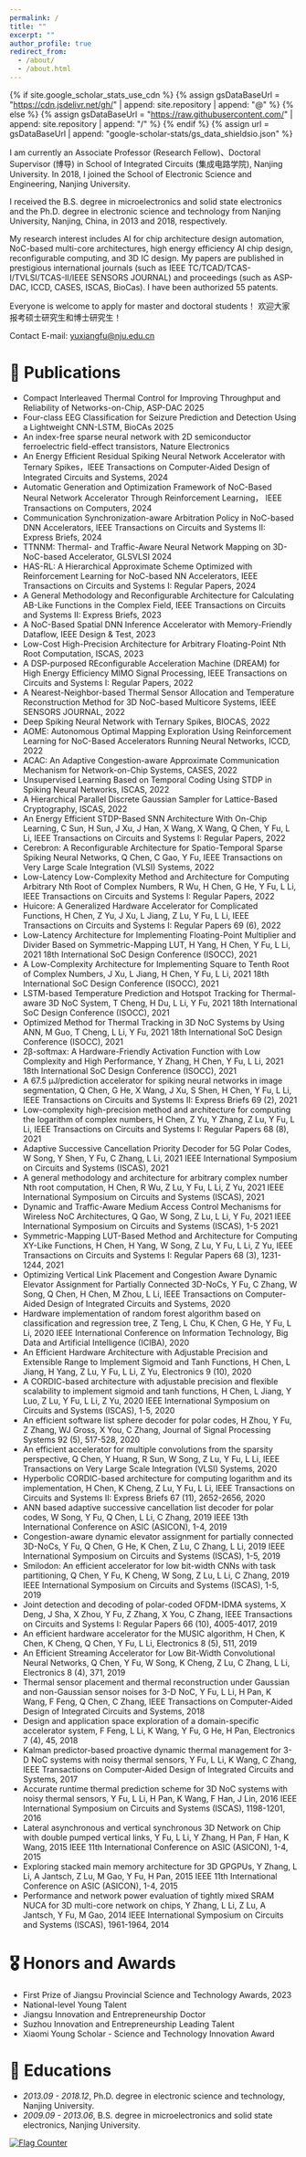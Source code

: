 ```yaml
---
permalink: /
title: ""
excerpt: ""
author_profile: true
redirect_from: 
  - /about/
  - /about.html
---
```


{% if site.google_scholar_stats_use_cdn %}
{% assign gsDataBaseUrl = "https://cdn.jsdelivr.net/gh/" | append: site.repository | append: "@" %}
{% else %}
{% assign gsDataBaseUrl = "https://raw.githubusercontent.com/" | append: site.repository | append: "/" %}
{% endif %}
{% assign url = gsDataBaseUrl | append: "google-scholar-stats/gs_data_shieldsio.json" %}

<span class='anchor' id='about-me'></span>

I am currently an Associate Professor (Research Fellow)、Doctoral Supervisor (博导) in School of Integrated Circuits (集成电路学院), Nanjing University. In 2018, I joined the School of Electronic Science and Engineering, Nanjing University.

I received the B.S. degree in microelectronics and solid state electronics and the Ph.D. degree in electronic science and technology from Nanjing University, Nanjing, China, in 2013 and 2018, respectively.

My research interest includes AI for chip architecture design automation, NoC-based multi-core architectures, high energy efficiency AI chip design, reconfigurable computing, and 3D IC design. My papers are published in prestigious international journals (such as IEEE TC/TCAD/TCAS-I/TVLSI/TCAS-II/IEEE SENSORS JOURNAL) and proceedings (such as ASP-DAC, ICCD, CASES, ISCAS, BioCas). I have been authorized 55 patents.

Everyone is welcome to apply for master and doctoral students！ 欢迎大家报考硕士研究生和博士研究生！

Contact E-mail: yuxiangfu@nju.edu.cn

<!--# 🔥 News
- *2022.02*: &nbsp;🎉🎉 Lorem ipsum dolor sit amet, consectetur adipiscing elit. Vivamus ornare aliquet ipsum, ac tempus justo dapibus sit amet. 
- *2022.02*: &nbsp;🎉🎉 Lorem ipsum dolor sit amet, consectetur adipiscing elit. Vivamus ornare aliquet ipsum, ac tempus justo dapibus sit amet. -->

# 📝 Publications 

<!--<div class='paper-box'><div class='paper-box-image'><div><div class="badge">CVPR 2016</div><img src='images/500x300.png' alt="sym" width="100%"></div></div>
<div class='paper-box-text' markdown="1">

[Deep Residual Learning for Image Recognition](https://openaccess.thecvf.com/content_cvpr_2016/papers/He_Deep_Residual_Learning_CVPR_2016_paper.pdf)

**Kaiming He**, Xiangyu Zhang, Shaoqing Ren, Jian Sun

[**Project**](https://scholar.google.com/citations?view_op=view_citation&hl=zh-CN&user=DhtAFkwAAAAJ&citation_for_view=DhtAFkwAAAAJ:ALROH1vI_8AC) <strong><span class='show_paper_citations' data='DhtAFkwAAAAJ:ALROH1vI_8AC'></span></strong>
- Lorem ipsum dolor sit amet, consectetur adipiscing elit. Vivamus ornare aliquet ipsum, ac tempus justo dapibus sit amet. 
</div>
</div>

- [Lorem ipsum dolor sit amet, consectetur adipiscing elit. Vivamus ornare aliquet ipsum, ac tempus justo dapibus sit amet](https://github.com), A, B, C, **CVPR 2020**-->
- Compact Interleaved Thermal Control for Improving Throughput and Reliability of Networks-on-Chip, ASP-DAC 2025
- Four-class EEG Classification for Seizure Prediction and Detection Using a Lightweight CNN-LSTM, BioCAs 2025
- An index-free sparse neural network with 2D semiconductor ferroelectric field-effect transistors, Nature Electronics
- An Energy Efficient Residual Spiking Neural Network Accelerator with Ternary Spikes，IEEE Transactions on Computer-Aided Design of Integrated Circuits and Systems, 2024
- Automatic Generation and Optimization Framework of NoC-Based Neural Network Accelerator Through Reinforcement Learning， IEEE Transactions on Computers, 2024
- Communication Synchronization-aware Arbitration Policy in NoC-based DNN Accelerators, IEEE Transactions on Circuits and Systems II: Express Briefs, 2024
- TTNNM: Thermal- and Traffic-Aware Neural Network Mapping on 3D-NoC-based Accelerator, GLSVLSI 2024
- HAS-RL: A Hierarchical Approximate Scheme Optimized with Reinforcement Learning for NoC-based NN Accelerators, IEEE Transactions on Circuits and Systems I: Regular Papers, 2024
- A General Methodology and Reconfigurable Architecture for Calculating AB-Like Functions in the Complex Field, IEEE Transactions on Circuits and Systems II: Express Briefs, 2023
- A NoC-Based Spatial DNN Inference Accelerator with Memory-Friendly Dataflow, IEEE Design & Test, 2023
- Low-Cost High-Precision Architecture for Arbitrary Floating-Point Nth Root Computation, ISCAS, 2023
- A DSP-purposed REconfigurable Acceleration Machine (DREAM) for High Energy Efficiency MIMO Signal Processing, IEEE Transactions on Circuits and Systems I: Regular Papers, 2022
- A Nearest-Neighbor-based Thermal Sensor Allocation and Temperature Reconstruction Method for 3D NoC-based Multicore Systems, IEEE SENSORS JOURNAL, 2022
- Deep Spiking Neural Network with Ternary Spikes, BIOCAS, 2022
- AOME: Autonomous Optimal Mapping Exploration Using Reinforcement Learning for NoC-Based Accelerators Running Neural Networks, ICCD, 2022
- ACAC: An Adaptive Congestion-aware Approximate Communication Mechanism for Network-on-Chip Systems, CASES, 2022
- Unsupervised Learning Based on Temporal Coding Using STDP in Spiking Neural Networks, ISCAS, 2022
- A Hierarchical Parallel Discrete Gaussian Sampler for Lattice-Based Cryptography, ISCAS, 2022
- An Energy Efficient STDP-Based SNN Architecture With On-Chip Learning, C Sun, H Sun, J Xu, J Han, X Wang, X Wang, Q Chen, Y Fu, L Li, IEEE Transactions on Circuits and Systems I: Regular Papers, 2022
- Cerebron: A Reconfigurable Architecture for Spatio-Temporal Sparse Spiking Neural Networks, Q Chen, C Gao, Y Fu, IEEE Transactions on Very Large Scale Integration (VLSI) Systems, 2022
- Low-Latency Low-Complexity Method and Architecture for Computing Arbitrary Nth Root of Complex Numbers, R Wu, H Chen, G He, Y Fu, L Li, IEEE Transactions on Circuits and Systems I: Regular Papers, 2022
- Huicore: A Generalized Hardware Accelerator for Complicated Functions, H Chen, Z Yu, J Xu, L Jiang, Z Lu, Y Fu, L Li, IEEE Transactions on Circuits and Systems I: Regular Papers 69 (6),	2022
- Low-Latency Architecture for Implementing Floating-Point Multiplier and Divider Based on Symmetric-Mapping LUT, H Yang, H Chen, Y Fu, L Li, 2021 18th International SoC Design Conference (ISOCC), 2021
- A Low-Complexity Architecture for Implementing Square to Tenth Root of Complex Numbers, J Xu, L Jiang, H Chen, Y Fu, L Li, 2021 18th International SoC Design Conference (ISOCC),	2021
- LSTM-based Temperature Prediction and Hotspot Tracking for Thermal-aware 3D NoC System, T Cheng, H Du, L Li, Y Fu, 2021 18th International SoC Design Conference (ISOCC), 2021
- Optimized Method for Thermal Tracking in 3D NoC Systems by Using ANN, M Guo, T Cheng, L Li, Y Fu, 2021 18th International SoC Design Conference (ISOCC), 2021
- 2β-softmax: A Hardware-Friendly Activation Function with Low Complexity and High Performance, Y Zhang, H Chen, Y Fu, L Li, 2021 18th International SoC Design Conference (ISOCC), 2021
- A 67.5 μJ/prediction accelerator for spiking neural networks in image segmentation, Q Chen, G He, X Wang, J Xu, S Shen, H Chen, Y Fu, L Li, IEEE Transactions on Circuits and Systems II: Express Briefs 69 (2), 2021
- Low-complexity high-precision method and architecture for computing the logarithm of complex numbers, H Chen, Z Yu, Y Zhang, Z Lu, Y Fu, L Li, IEEE Transactions on Circuits and Systems I: Regular Papers 68 (8), 2021
- Adaptive Successive Cancellation Priority Decoder for 5G Polar Codes, W Song, Y Shen, Y Fu, C Zhang, L Li, 2021 IEEE International Symposium on Circuits and Systems (ISCAS), 2021
- A general methodology and architecture for arbitrary complex number Nth root computation, H Chen, R Wu, Z Lu, Y Fu, L Li, Z Yu, 2021 IEEE International Symposium on Circuits and Systems (ISCAS), 2021
- Dynamic and Traffic-Aware Medium Access Control Mechanisms for Wireless NoC Architectures, Q Gao, W Song, Z Lu, L Li, Y Fu, 2021 IEEE International Symposium on Circuits and Systems (ISCAS), 1-5		2021
- Symmetric-Mapping LUT-Based Method and Architecture for Computing XY-Like Functions, H Chen, H Yang, W Song, Z Lu, Y Fu, L Li, Z Yu, IEEE Transactions on Circuits and Systems I: Regular Papers 68 (3), 1231-1244, 2021
- Optimizing Vertical Link Placement and Congestion Aware Dynamic Elevator Assignment for Partially Connected 3D-NoCs, Y Fu, C Zhang, W Song, Q Chen, H Chen, M Zhou, L Li, IEEE Transactions on Computer-Aided Design of Integrated Circuits and Systems,	2020
- Hardware implementation of random forest algorithm based on classification and regression tree, Z Teng, L Chu, K Chen, G He, Y Fu, L Li, 2020 IEEE International Conference on Information Technology, Big Data and Artificial Intelligence (ICIBA),	2020
- An Efficient Hardware Architecture with Adjustable Precision and Extensible Range to Implement Sigmoid and Tanh Functions, H Chen, L Jiang, H Yang, Z Lu, Y Fu, L Li, Z Yu, Electronics 9 (10), 2020
- A CORDIC-based architecture with adjustable precision and flexible scalability to implement sigmoid and tanh functions, H Chen, L Jiang, Y Luo, Z Lu, Y Fu, L Li, Z Yu, 2020 IEEE International Symposium on Circuits and Systems (ISCAS), 1-5, 2020
- An efficient software list sphere decoder for polar codes, H Zhou, Y Fu, Z Zhang, WJ Gross, X You, C Zhang, Journal of Signal Processing Systems 92 (5), 517-528, 2020
- An efficient accelerator for multiple convolutions from the sparsity perspective, Q Chen, Y Huang, R Sun, W Song, Z Lu, Y Fu, L Li, IEEE Transactions on Very Large Scale Integration (VLSI) Systems,	2020
- Hyperbolic CORDIC-based architecture for computing logarithm and its implementation, H Chen, K Cheng, Z Lu, Y Fu, L Li, IEEE Transactions on Circuits and Systems II: Express Briefs 67 (11), 2652-2656, 2020
- ANN based adaptive successive cancellation list decoder for polar codes, W Song, Y Fu, Q Chen, L Li, C Zhang, 2019 IEEE 13th International Conference on ASIC (ASICON), 1-4, 2019
- Congestion-aware dynamic elevator assignment for partially connected 3D-NoCs, Y Fu, Q Chen, G He, K Chen, Z Lu, C Zhang, L Li, 2019 IEEE International Symposium on Circuits and Systems (ISCAS), 1-5, 2019
- Smilodon: An efficient accelerator for low bit-width CNNs with task partitioning, Q Chen, Y Fu, K Cheng, W Song, Z Lu, L Li, C Zhang, 2019 IEEE International Symposium on Circuits and Systems (ISCAS), 1-5,	2019
- Joint detection and decoding of polar-coded OFDM-IDMA systems, X Deng, J Sha, X Zhou, Y Fu, Z Zhang, X You, C Zhang, IEEE Transactions on Circuits and Systems I: Regular Papers 66 (10), 4005-4017,	2019
- An efficient hardware accelerator for the MUSIC algorithm, H Chen, K Chen, K Cheng, Q Chen, Y Fu, L Li, Electronics 8 (5), 511, 2019
- An Efficient Streaming Accelerator for Low Bit-Width Convolutional Neural Networks, Q Chen, Y Fu, W Song, K Cheng, Z Lu, C Zhang, L Li, Electronics 8 (4), 371, 2019
- Thermal sensor placement and thermal reconstruction under Gaussian and non-Gaussian sensor noises for 3-D NoC, Y Fu, L Li, H Pan, K Wang, F Feng, Q Chen, C Zhang, IEEE Transactions on Computer-Aided Design of Integrated Circuits and Systems,	2018
- Design and application space exploration of a domain-specific accelerator system, F Feng, L Li, K Wang, Y Fu, G He, H Pan, Electronics 7 (4), 45, 2018
- Kalman predictor-based proactive dynamic thermal management for 3-D NoC systems with noisy thermal sensors, Y Fu, L Li, K Wang, C Zhang, IEEE Transactions on Computer-Aided Design of Integrated Circuits and Systems,	2017
- Accurate runtime thermal prediction scheme for 3D NoC systems with noisy thermal sensors, Y Fu, L Li, H Pan, K Wang, F Han, J Lin, 2016 IEEE International Symposium on Circuits and Systems (ISCAS), 1198-1201, 2016
- Lateral asynchronous and vertical synchronous 3D Network on Chip with double pumped vertical links, Y Fu, L Li, Y Zhang, H Pan, F Han, K Wang, 2015 IEEE 11th International Conference on ASIC (ASICON), 1-4, 2015
- Exploring stacked main memory architecture for 3D GPGPUs, Y Zhang, L Li, A Jantsch, Z Lu, M Gao, Y Fu, H Pan, 2015 IEEE 11th International Conference on ASIC (ASICON), 1-4, 2015
- Performance and network power evaluation of tightly mixed SRAM NUCA for 3D multi-core network on chips, Y Zhang, L Li, Z Lu, A Jantsch, Y Fu, M Gao, 2014 IEEE International Symposium on Circuits and Systems (ISCAS), 1961-1964, 2014

# 🎖 Honors and Awards
- First Prize of Jiangsu Provincial Science and Technology Awards, 2023
- National-level Young Talent
- Jiangsu Innovation and Entrepreneurship Doctor
- Suzhou Innovation and Entrepreneurship Leading Talent
- Xiaomi Young Scholar - Science and Technology Innovation Award

# 📖 Educations
- *2013.09 - 2018.12*, Ph.D. degree in electronic science and technology, Nanjing University. 
- *2009.09 - 2013.06*, B.S. degree in microelectronics and solid state electronics, Nanjing University.

<!--# 💬 Invited Talks
- *2021.06*, Lorem ipsum dolor sit amet, consectetur adipiscing elit. Vivamus ornare aliquet ipsum, ac tempus justo dapibus sit amet. 
- *2021.03*, Lorem ipsum dolor sit amet, consectetur adipiscing elit. Vivamus ornare aliquet ipsum, ac tempus justo dapibus sit amet.  \| [\[video\]](https://github.com/)-->

<a href="https://info.flagcounter.com/Oymw"><img src="https://s01.flagcounter.com/mini/Oymw/bg_FFFFFF/txt_000000/border_CCCCCC/flags_0/" alt="Flag Counter" border="0"></a>
